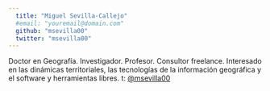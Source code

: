```yaml
---
  title: "Miguel Sevilla-Callejo"
  #email: "youremail@domain.com"
  github: "msevilla00"
  twitter: "msevilla00"
---
```


Doctor en Geografía. Investigador. Profesor. Consultor freelance. Interesado en las dinámicas territoriales, las tecnologías de la información geográfica y el software y herramientas libres.
t: [@msevilla00](http://twitter.com/msevilla00)
